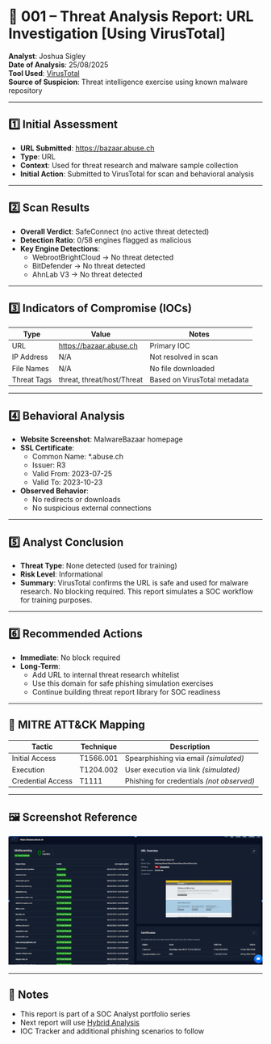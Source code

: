 # 🧪 001 – Threat Analysis Report: URL Investigation [Using VirusTotal]

**Analyst**: Joshua Sigley  
**Date of Analysis**: 25/08/2025  
**Tool Used**: [VirusTotal](https://www.virustotal.com/)  
**Source of Suspicion**: Threat intelligence exercise using known malware repository

---

## 1️⃣ Initial Assessment

- **URL Submitted**: https://bazaar.abuse.ch  
- **Type**: URL  
- **Context**: Used for threat research and malware sample collection  
- **Initial Action**: Submitted to VirusTotal for scan and behavioral analysis

---

## 2️⃣ Scan Results

- **Overall Verdict**: SafeConnect (no active threat detected)  
- **Detection Ratio**: 0/58 engines flagged as malicious  
- **Key Engine Detections**:
  - WebrootBrightCloud → No threat detected  
  - BitDefender → No threat detected  
  - AhnLab V3 → No threat detected

---

## 3️⃣ Indicators of Compromise (IOCs)

| Type        | Value                          | Notes                          |
|-------------|--------------------------------|--------------------------------|
| URL         | https://bazaar.abuse.ch        | Primary IOC                    |
| IP Address  | N/A                            | Not resolved in scan           |
| File Names  | N/A                            | No file downloaded             |
| Threat Tags | threat, threat/host/Threat     | Based on VirusTotal metadata   |

---

## 4️⃣ Behavioral Analysis

- **Website Screenshot**: MalwareBazaar homepage  
- **SSL Certificate**:
  - Common Name: *.abuse.ch  
  - Issuer: R3  
  - Valid From: 2023-07-25  
  - Valid To: 2023-10-23  
- **Observed Behavior**:
  - No redirects or downloads  
  - No suspicious external connections

---

## 5️⃣ Analyst Conclusion

- **Threat Type**: None detected (used for training)  
- **Risk Level**: Informational  
- **Summary**: VirusTotal confirms the URL is safe and used for malware research. No blocking required. This report simulates a SOC workflow for training purposes.

---

## 6️⃣ Recommended Actions

- **Immediate**: No block required  
- **Long-Term**:
  - Add URL to internal threat research whitelist  
  - Use this domain for safe phishing simulation exercises  
  - Continue building threat report library for SOC readiness

---

## 🧠 MITRE ATT&CK Mapping

| Tactic             | Technique       | Description                        |
|--------------------|-----------------|------------------------------------|
| Initial Access     | T1566.001       | Spearphishing via email *(simulated)*  
| Execution          | T1204.002       | User execution via link *(simulated)*  
| Credential Access  | T1111           | Phishing for credentials *(not observed)*  

---

## 🖼️ Screenshot Reference

![VirusTotal Scan Overview](images/vt1.png)

---

## 📎 Notes

- This report is part of a SOC Analyst portfolio series  
- Next report will use [Hybrid Analysis](https://www.hybrid-analysis.com/)  
- IOC Tracker and additional phishing scenarios to follow
